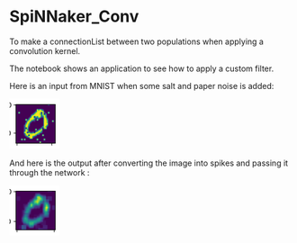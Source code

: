 # SpiNNaker_Conv
To make a connectionList between two populations when applying a convolution kernel.

The notebook shows an application to see how to apply a custom filter.

Here is an input from MNIST when some salt and paper noise is added:

<img src='1.png'>

And here is the output after converting the image into spikes and passing it through the network :

<img src='2.png'>

